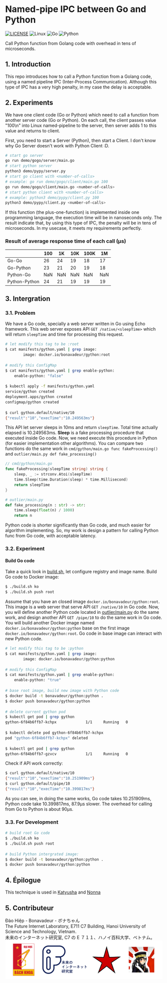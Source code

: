# Named-pipe IPC between Go and Python

[![LICENSE](https://img.shields.io/badge/license-Apache%202.0-blue.svg)](https://www.apache.org/licenses/LICENSE-2.0)
![Linux](https://img.shields.io/badge/Linux-FCC624?style=for-the-badge&logo=linux&logoColor=black)
![Go](https://img.shields.io/badge/go-%2300ADD8.svg?style=for-the-badge&logo=go&logoColor=white)
![Python](https://img.shields.io/badge/python-3670A0?style=for-the-badge&logo=python&logoColor=ffdd54)

Call Python function from Golang code with overhead in tens of microseconds.

## 1. Introduction

This repo introduces how to call a Python function from a Golang code, using a named pipeline IPC (Inter-Process Communication). Although this type of IPC has a very high penalty, in my case the delay is acceptable.

## 2. Experiments

We have one client code (Go or Python) which need to call a function from another server code (Go or Python). On each call, the client passes value "100\n" into Linux named-pipeline to the server, then server adds 1 to this value and returns to client.

First, you need to start a Server (Python), then start a Client. I don't know why Go Server doesn't work with Python Client :D.

```bash
# start go server
go run demo/gogo/server/main.go
# start python server
python3 demo/pypy/server.py
# start go client with <number-of-calls>
# example: go run demo/gogo/client/main.go 100
go run demo/gogo/client/main.go <number-of-calls>
# start python client with <number-of-calls>
# example: python3 demo/pypy/client.py 100
python3 demo/pypy/client.py <number-of-calls>
```

If this function (the plus-one-function) is implemented inside one programming language, the execution time will be in nanoseconds only. The result indicate that, by using this type of IPC, the penalty will be in tens of microseconds. In my usecase, it meets my requirements perfectly.

### Result of average response time of each call (µs)

| | 100 | 1K | 10K | 100K | 1M |
|---|---|---|---|---|---|
| Go-Go | 26 | 24 | 19 | 18 | 17 |
| Go-Python | 23 | 21 | 20 | 19 | 18 |
| Python-Go | NaN | NaN | NaN | NaN | NaN | 
| Python-Python | 24 | 21 | 19 | 19 | 19 |

## 3. Intergration

### 3.1. Problem

We have a Go code, specially a web server written in Go using Echo framework. This web server exposes API `GET /native/<sleepTime>` which will return `sleepTime` and time for processing this request.

```bash
# let modify this tag to be :root
$ cat manifests/gython.yaml | grep image:
        image: docker.io/bonavadeur/gython:root

# modify this ConfigMap
$ cat manifests/gython.yaml | grep enable-python:
    enable-python: "false"

$ kubectl apply -f manifests/gython.yaml
service/gython created
deployment.apps/gython created
configmap/gython created

$ curl gython.default/native/10
{"result":"10","execTime":"10.249563ms"}
```

This API let server sleeps in 10ms and return `sleepTime`. Total time actually elapsed is 10.249563ms. **Sleep** is a fake processing procedure that executed inside Go code. Now, we need execute this procedure in Python (for easier implementation other algorithms). You can compare two functions do the same work in `cmd/gython/main.go func fakeProcessing()` and `outlier/main.py def fake_processing()`

```go
// cmd/gython/main.go
func fakeProcessing(sleepTime string) string {
	sleep, _ := strconv.Atoi(sleepTime)
	time.Sleep(time.Duration(sleep) * time.Millisecond)
	return sleepTime
}
```

```python
# outlier/main.py
def fake_processing(n : str) -> str:
    time.sleep(float(n) / 1000)
    return n
```

Python code is shorter significantly than Go code, and much easier for algorithm implementing. So, my work is design a pattern for calling Python func from Go code, with acceptable latency.

### 3.2. Experiment

#### Build Go code

Take a quick look in [build.sh](build.sh), let configure registry and image name. Build Go code to Docker image:

```bash
$ ./build.sh ko
$ ./build.sh push root
```

Assume that you have an closed image `docker.io/bonavadeur/gython:root`. This image is a web server that serve API `GET /native/10` in Go code. Now, you will define another Python code located in [outlier/main.py]([outlier/main.py]) do the same work, and design another API `GET /pipe/10` to do the same work in Go code. You will build another Docker image named `docker.io/bonavadeur/gython:python` base on the first image `docker.io/bonavadeur/gython:root`. Go code in base image can interact with new Python code.

```bash
# let modify this tag to be :python
$ cat manifests/gython.yaml | grep image:
        image: docker.io/bonavadeur/gython:python

# modify this ConfigMap
$ cat manifests/gython.yaml | grep enable-python:
    enable-python: "true"

# base root image, build new image with Python code
$ docker build -t bonavadeur/gython:python .
$ docker push bonavadeur/gython:python

# delete current gython pod
$ kubectl get pod | grep gython
gython-6f84b6ffb7-kchpx             1/1     Running   0                 22m

$ kubectl delete pod gython-6f84b6ffb7-kchpx
pod "gython-6f84b6ffb7-kchpx" deleted

$ kubectl get pod | grep gython
gython-6f84b6ffb7-gzvcv             1/1     Running   0                 12s
```

Check if API work correctly:

```bash
$ curl gython.default/native/10
{"result":"10","execTime":"10.251909ms"}
$ curl gython.default/pipe/10
{"result":"10","execTime":"10.399817ms"}
```

As you can see, in doing the same works, Go code takes 10.251909ms, Python code take 10.399817ms, 87.9µs slower. The overhead for calling from Go to Python is about 90µs.

### 3.3. For Development

```bash
# build root Go code
$ ./build.sh ko
$ ./build.sh push root

# build Python intergrated image:
$ docker build -t bonavadeur/gython:python .
$ docker push bonavadeur/gython:python
```

## 4. Épilogue

This technique is used in [Katyusha](https://github.com/bonavadeur/katyusha) and [Nonna](https://github.com/bonavadeur/nonna)

## 5. Contributeur

Đào Hiệp - Bonavadeur - ボナちゃん  
The Future Internet Laboratory, E711 C7 Building, Hanoi University of Science and Technology, Vietnam.   
未来のインターネット研究室, C7 の E ７１１、ハノイ百科大学、ベトナム。  
![](images/github-wp.png)
